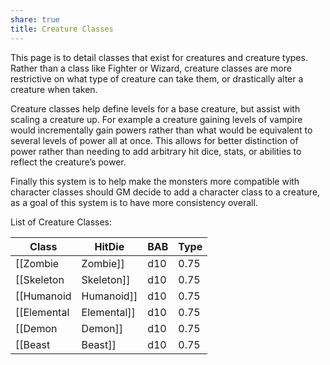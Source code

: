 ```yaml
---
share: true
title: Creature Classes
---
```

This page is to detail classes that exist for creatures and creature types. Rather than a class like Fighter or Wizard, creature classes are more restrictive on what type of creature can take them, or drastically alter a creature when taken.

Creature classes help define levels for a base creature, but assist with scaling a creature up. For example a creature gaining levels of vampire would incrementally gain powers rather than what would be equivalent to several levels of power all at once. This allows for better distinction of power rather than needing to add arbitrary hit dice, stats, or abilities to reflect the creature’s power.

Finally this system is to help make the monsters more compatible with character classes should GM decide to add a character class to a creature, as a goal of this system is to have more consistency overall.

List of Creature Classes:

| Class         | HitDie | BAB  | Type     |
| ------------- | ------ | ---- | -------- |
| [[Zombie|Zombie]]    | d10    | 0.75 | Creature |
| [[Skeleton|Skeleton]]  | d10    | 0.75 | Creature |
| [[Humanoid|Humanoid]]  | d10    | 0.75 | Creature |
| [[Elemental|Elemental]] | d10    | 0.75 | Creature |
| [[Demon|Demon]]     | d10    | 0.75 | Creature |
| [[Beast|Beast]]     | d10    | 0.75 | Creature |
